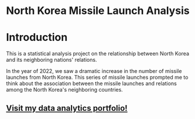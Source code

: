 # North Korea Missile Launch Analysis

# Introduction

This is a statistical analysis project on the relationship between North Korea and its neighboring nations' relations.

In the year of 2022, we saw a dramatic increase in the number of missile launches from North Korea. 
This series of missile launches prompted me to think about the association between the missile launches and relations among the North Korea's neighboring countries. 

## <a href="https://sites.google.com/student.american.edu/data-analytics/projects/north-korea-missile-project" target="_blank">Visit my data analytics portfolio!</a>

